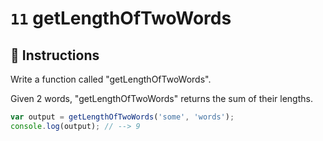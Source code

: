 # `11` getLengthOfTwoWords

## 📝 Instructions

Write a function called "getLengthOfTwoWords".

Given 2 words, "getLengthOfTwoWords" returns the sum of their lengths.

```Javascript
var output = getLengthOfTwoWords('some', 'words');
console.log(output); // --> 9
```
